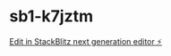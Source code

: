 # sb1-k7jztm

[Edit in StackBlitz next generation editor ⚡️](https://stackblitz.com/~/github.com/WhiteNinja2/sb1-k7jztm)